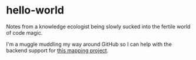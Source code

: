 # hello-world
Notes from a knowledge ecologist being slowly sucked into the fertile world of code magic.

I'm a muggle muddling my way around GitHub so I can help with the backend support for [this mapping project](https://diglife.com/our-ecosystem/).
